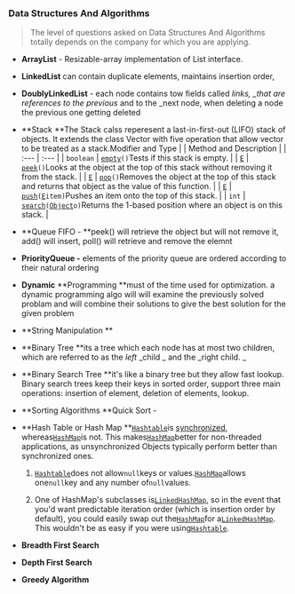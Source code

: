 ### Data Structures And Algorithms

> The level of questions asked on Data Structures And Algorithms totally depends on the company for which you are applying.

* **ArrayList** -  Resizable-array implementation of List interface. 
* **LinkedList** can contain duplicate elements, maintains insertion order,
* **DoublyLinkedList** - each node contains tow fields called _links, \_that are references to the previous_ and to the \_next node, when deleting a node the previous one getting deleted
* **Stack **The Stack calss reperesent a last-in-first-out \(LIFO\) stack of objects. It extends the class Vector with five operation that allow vector to be treated as a stack.Modifier and Type
  |  | Method and Description |
  | :--- | :--- |
  | `boolean` | [`empty`](https://docs.oracle.com/javase/7/docs/api/java/util/Stack.html#empty%28%29)`()`Tests if this stack is empty. |
  | [`E`](https://docs.oracle.com/javase/7/docs/api/java/util/Stack.html) | [`peek`](https://docs.oracle.com/javase/7/docs/api/java/util/Stack.html#peek%28%29)`()`Looks at the object at the top of this stack without removing it from the stack. |
  | [`E`](https://docs.oracle.com/javase/7/docs/api/java/util/Stack.html) | [`pop`](https://docs.oracle.com/javase/7/docs/api/java/util/Stack.html#pop%28%29)`()`Removes the object at the top of this stack and returns that object as the value of this function. |
  | [`E`](https://docs.oracle.com/javase/7/docs/api/java/util/Stack.html) | [`push`](https://docs.oracle.com/javase/7/docs/api/java/util/Stack.html#push%28E%29)`(`[`E`](https://docs.oracle.com/javase/7/docs/api/java/util/Stack.html)`item)`Pushes an item onto the top of this stack. |
  | `int` | [`search`](https://docs.oracle.com/javase/7/docs/api/java/util/Stack.html#search%28java.lang.Object%29)`(`[`Object`](https://docs.oracle.com/javase/7/docs/api/java/lang/Object.html)`o)`Returns the 1-based position where an object is on this stack. |
* **Queue FIFO - **peek\(\) will retrieve the object but will not remove it, add\(\) will insert, poll\(\) will retrieve and remove the elemnt
* **PriorityQueue -** elements of the priority queue are ordered according to their natural ordering
* **Dynamic** **Programming **must of the time used for optimization. a dynamic programming algo will will examine the previously solved problam and will combine their solutions to give the best solution for the given problem
* **String Manipulation **
* **Binary Tree **its a tree which each node has at most two children, which are referred to as the _left_ _child _ and the _right child. _
* **Binary Search Tree **it's like a binary tree but they allow fast lookup. Binary search trees keep their keys in sorted order, support three main operations: insertion of element, deletion of elements, lookup.
* **Sorting Algorithms **Quick Sort - 
* **Hash Table or Hash Map **[`Hashtable`](http://java.sun.com/javase/7/docs/api/java/util/Hashtable.html)is [synchronized](https://stackoverflow.com/questions/1085709/what-does-synchronized-mean), whereas[`HashMap`](http://java.sun.com/javase/7/docs/api/java/util/HashMap.html)is not. This makes[`HashMap`](http://java.sun.com/javase/7/docs/api/java/util/HashMap.html)better for non-threaded applications, as unsynchronized Objects typically perform better than synchronized ones.  
  1. [`Hashtable`](http://java.sun.com/javase/7/docs/api/java/util/Hashtable.html)does not allow`null`keys or values.[`HashMap`](http://java.sun.com/javase/7/docs/api/java/util/HashMap.html)allows one`null`key and any number of`null`values.

  1. One of HashMap's subclasses is[`LinkedHashMap`](http://java.sun.com/javase/7/docs/api/java/util/LinkedHashMap.html), so in the event that you'd want predictable iteration order \(which is insertion order by default\), you could easily swap out the[`HashMap`](http://java.sun.com/javase/7/docs/api/java/util/HashMap.html)for a[`LinkedHashMap`](http://java.sun.com/javase/7/docs/api/java/util/LinkedHashMap.html). This wouldn't be as easy if you were using[`Hashtable`](http://java.sun.com/javase/7/docs/api/java/util/Hashtable.html).

* **Breadth First Search**

* **Depth First Search**

* **Greedy Algorithm**



